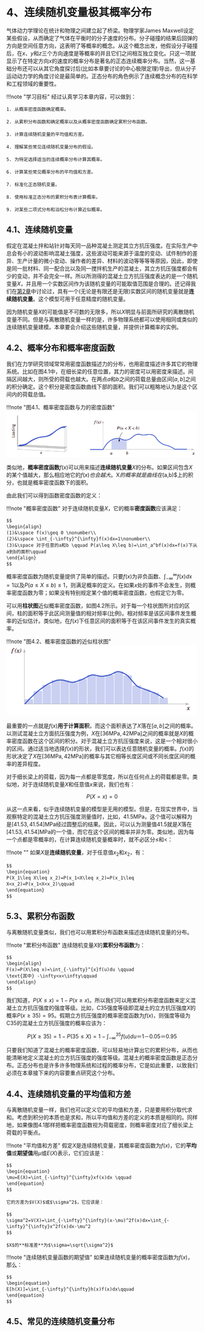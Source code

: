 # 4、连续随机变量极其概率分布

气体动力学理论在统计和物理之间建立起了桥梁。物理学家James Maxwell设定某些假设，从而确定了气体在平衡时的分子速度的分布。分子碰撞的结果后回弹的方向是空间任意方向，这表明了等概率的概念。从这个概念出发，他假设分子碰撞后，在$x$、$y$和$z$三个方向速度是等概率的并且它们之间相互独立变化。只这一项就显示了在特定方向$x$的速度的概率分布是著名的正态连续概率分布。当然，这一基础分布还可以从其它角度探讨后(比如本章要讨论的中心极限定理)导出，但从分子运动动力学的角度讨论是最简单的。正态分布的角色例示了连续概念分布的在科学和工程领域的重要性。

!!!note "学习目标"
    经过认真学习本章内容，可以做到：
    
    1. 从概率密度函数确定概率。

    2. 从累积分布函数和确定概率以及从概率密度函数确定累积分布函数。

    3. 计算连续随机变量的平均值和方差。

    4. 理解某些常见连续随机变量分布的假设。

    5. 为特定选择适当的连续概率分布计算其概率。

    6. 计算某些常见概率分布的平均值和方差。

    7. 标准化正态随机变量。

    8. 使用标准正态分布的累积分布表计算概率。

    9. 对某些二项式分布和泊松分布计算近似概率。

## 4.1、连续随机变量

假定在混凝土拌和站针对每天同一品种混凝土测定其立方抗压强度。在实际生产中总会有小的波动影响混凝土强度，这些波动可能来源于温度的变动、试件制作的差异、生产计量的微小变动、操作者的差异、材料的波动等等等等原因，因此，即使是同一批材料、同一配合比以及同一搅拌机生产的混凝土，其立方抗压强度都会有少的变动，并不会完全一样。所以所测得的混凝土立方抗压强度表达的是一个随机变量$X$，并且用一个实数区间作为该随机变量的可能取值范围是合理的。还记得我们在[第2章](second.md)中讨论过，具有一个(无论是有限还是无限)实数区间的随机变量就是**连续随机变量**。这个模型可用于任意精度的随机变量。

因为随机变量$X$的可能值是不可数的无限多，所以$X$明显与前面所研究的离散随机变量不同。但是与离散随机变量一样的是，许多物理系统都可以使用相同或类似的连续随机变量建模。本章要会介绍这些随机变量，并提供计算概率的实例。

## 4.2、概率分布和概率密度函数

我们在力学研究领域常常用密度函数描述力的分布，也用密度描述许多其它的物理系统。比如在图4.1中，在细长梁的任意位置，其力的密度可以用密度来描述。间隔区间越大，则所受的荷载也越大。在两点$a$和$b$之间的荷载总量由区间$[a,b]$之间的积分确定。这个积分是密度函数曲线下部的面积。我们可以粗略地认为是这个区间内的荷载总值。

!!!note "图4.1、概率密度函数与力的密度函数"
    ![fig4.1](images/fig4.1.png)

类似地，**概率密度函数**$f(x)$可以用来描述**连续随机变量**$X$的分布。如果区间包含$X$的某个值越大，那么相应地它的$f(x$)$也会越大。$X$的概率就是曲线在$(a,b)$上的积分，也就是概率密度函数下的面积。

由此我们可以得到函数密度函数的定义：

!!!note "概率密度函数"
    对于连续随机变量$X$，它的概率**密度函数**应该满足：

    $$
    \begin{align}
    (1)&\space f(x)\geq 0 \nonumber\\
    (2)&\space \int_{-\infty}^{\infty}f(x)dx=1\nonumber\\
    (3)&\space 对于任意的a和b \qquad P(a\leq X\leq b)=\int_a^bf(x)dx=f(x)下从a到b的面积\qquad 
    \end{align}
    $$

概率密度函数为随机变量提供了简单的描述。只要$f(x)$为非负函数、$\int_{-\infty}^{\infty}f(x)dx=1$以及$P(a\leq X\leq b)\leq 1$，则满足概率的定义。在如果$x$处的事件不会发生，则概率密度函数为零；如果没有特别规定某个值的概率密度函数，也假定它为零。

可以用**柱状图**近似概率密度函数，如图4.2所示。对于每一个柱状图所对应的区间，柱的面积等于此区间测量值的相对频率(比例)。相对频率是该区间事件发生概率的近似估计。类似地，在$f(x)$下任意区间的面积等于在该区间事件发生的真实概率。

!!!note "图4.2、概率密度函数的近似柱状图"
    ![fig4.2](images/fig4.2.png)

最重要的一点就是$f(x)$**用于计算面积**，而这个面积表达了$X$落在$[a,b]$之间的概率。以测试混凝土立方面抗压强度为例，$X$在$[36\text{MPa}, 42\text{MPa}]$之间的概率就是$X$的概率密度函数在这个区间的积分。对于混凝土立方抗压强度来说，这是一个相对很小的区间。通过适当地选择$f(x)$的形状，我们可以表达任意随机变量的概率。$f(x)$的形状决定了$X$在$[36\text{MPa}, 42\text{MPa}]$的概率与其它相等长度区间或不同长度区间的概率的差异程度。

对于细长梁上的荷载，因为每一点都是零宽度，所以在任何点上的荷载都是零。类似地，对于连续随机变量$X$和任意值$x$来说，我们也有：

$$
P(X=x)=0
$$

从这一点来看，似乎连续随机变量的模型是无用的模型。但是，在现实世界中，当观察特定的混凝土立方抗压强度测量值时，比如，41.5MPa，这个值可以解释为是$[41.53, 41.54]$MPa经过圆整后的结果。因此，可以认为测量值41.5就是$X$落在$[41.53, 41.54]$MPa的一个值，而它在这个区间的概率并非为零。类似地，因为每一个点都是零概率的，在计算连续随机变量概率时，就不必区分$\leq$和$<$：

!!!note ""
    如果$X$是**连续随机变量**，对于任意值$x_2$和$x_2$，有：

    $$
    \begin{equation}
    P(X_1\leq X\leq x_2)=P(x_1<X\leq x_2)=P(x_1\leq X<x_2)=P(x_1<X<x_2)\qquad
    \end{equation}
    $$

## 5.3、累积分布函数

与离散随机变量类似，我们也可以用累积分布函数来描述连续随机变量的分布。

!!!note "累积分布函数"
    连续随机变量$X$的**累积分布函数**为：

    $$
    \begin{align}
    F(x)=P(X\leq x)=\int_{-\infty}^{x}f(u)du \qquad
    \text{其中} -\infty<x<\infty\qquad
    \end{align}
    $$

我们知道，$P(X\leq x)=1-P(x\geq x)$。所以我们可以用累积分布密度函数来定义混凝土立方抗压强度的强度等级。比如，C35强度等级即混凝土的立方抗压强度$X$的概率$P(x\geq 35)=95%$。假期立方抗压强度的概率密度函数为$f(x)$，则强度等级为C35的混凝土立方抗压强度的概率应该为：

$$
P(X\geq 35)=1-P(35\leq X)=1-\int_{-\infty}^{35}f(u)du＝1－0.05＝0.95
$$

只要我们知道了混凝土的概率密度函数，可以轻易地计算出它的累积分布，从而也能清晰地定义混凝土的立方抗压强度的强度等级。混凝土的概率密度函数是正态分布。正态分布也是许多许多物理系统和过程的概率分布，它是如此重要，以致我们必须在本章接下来的内容要重点研究这个分布。

## 4.4、连续随机变量的平均值和方差

与离散随机变量一样，我们也可以定义它的平均值和方差，只是要用积分取代求和。考虑到积分的本质也是求和，所以平均值和方差的定义的本质是相同的。同样地，如果像图4.1那样把概率密度函数视为荷载密度，则概率密度对应了细长梁上荷载的平衡点。

!!!note "平均值和方差"
    假定$X$是连续随机变量，其概率密度函数为$f(x)$，它的**平均值**或**期望值**用$\mu$或$E(X)$表示，它们应该是：

    $$
    \begin{equation}
    \mu=E(X)=\int_{-\infty}^{\infty}xf(x)dx \qquad
    \end{equation}
    $$

    它的方差为$V(X)$或$\sigma^2$，它应该是：

    $$
    \sigma^2=V(X)=\int_{-\infty}^{\infty}(x-\mu)^2f(x)dx=\int_{-\infty}^{\infty}x^2f(x)dx-\mu^2
    $$

    $X$的**标准差**为$\sigma=\sqrt{\sigma^2}$

!!!note "连续随机变量函数的期望值"
    如果连续随机变量的概率密度函数为$f(x)$，那么：

    $$
    \begin{equation}
    E[h(X)]=\int_{-\infty}^{\infty}h(x)f(x)dx\qquad
    \end{equation}
    $$

## 4.5、常见的连续随机变量分布